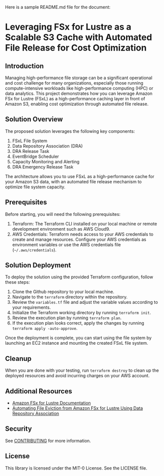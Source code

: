 Here is a sample README.md file for the document:

# Leveraging FSx for Lustre as a Scalable S3 Cache with Automated File Release for Cost Optimization

## Introduction
Managing high-performance file storage can be a significant operational and cost challenge for many organizations, especially those running compute-intensive workloads like high-performance computing (HPC) or data analytics. This project demonstrates how you can leverage Amazon FSx for Lustre (FSxL) as a high-performance caching layer in front of Amazon S3, enabling cost optimization through automated file release.

## Solution Overview
The proposed solution leverages the following key components:
1. FSxL File System
2. Data Repository Association (DRA)
3. DRA Release Task
4. EventBridge Scheduler
5. Capacity Monitoring and Alerting
6. DRA Emergency Release Task

The architecture allows you to use FSxL as a high-performance cache for your Amazon S3 data, with an automated file release mechanism to optimize file system capacity.

## Prerequisites
Before starting, you will need the following prerequisites:
1. Terraform: The Terraform CLI installed on your local machine or remote development environment such as AWS Cloud9.
2. AWS Credentials: Terraform needs access to your AWS credentials to create and manage resources. Configure your AWS credentials as environment variables or use the AWS credentials file (`~/.aws/credentials`).

## Solution Deployment
To deploy the solution using the provided Terraform configuration, follow these steps:

1. Clone the Github repository to your local machine.
2. Navigate to the `terraform` directory within the repository.
3. Review the `variables.tf` file and adjust the variable values according to your requirements.
4. Initialize the Terraform working directory by running `terraform init`.
5. Review the execution plan by running `terraform plan`.
6. If the execution plan looks correct, apply the changes by running `terraform apply -auto-approve`.

Once the deployment is complete, you can start using the file system by launching an EC2 instance and mounting the created FSxL file system.

## Cleanup
When you are done with your testing, run `terraform destroy` to clean up the deployed resources and avoid incurring charges on your AWS account.

## Additional Resources
- [Amazon FSx for Lustre Documentation](https://aws.amazon.com/fsx/lustre/)
- [Automating File Eviction from Amazon FSx for Lustre Using Data Repository Association](https://aws.amazon.com/blogs/storage/automating-file-eviction-from-amazon-fsx-for-lustre-using-data-repository-association/)

## Security

See [CONTRIBUTING](CONTRIBUTING.md#security-issue-notifications) for more information.

## License

This library is licensed under the MIT-0 License. See the LICENSE file.

